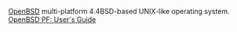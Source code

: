 
[OpenBSD](https://www.openbsd.org/)
multi-platform 4.4BSD-based UNIX-like operating system.
[OpenBSD PF: User's Guide](https://www.openbsd.org/faq/pf)
